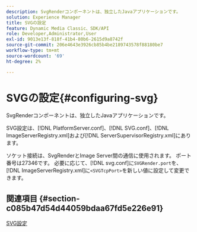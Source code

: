 ```yaml
---
description: SvgRenderコンポーネントは、独立したJavaアプリケーションです。
solution: Experience Manager
title: SVGの設定
feature: Dynamic Media Classic、SDK/API
role: Developer,Administrator,User
exl-id: 9013e13f-818f-41b4-80b6-2615d9a8742f
source-git-commit: 206e4643e3926cb85b4be2189743578f88180be7
workflow-type: tm+mt
source-wordcount: '69'
ht-degree: 2%

---
```


# SVGの設定{#configuring-svg}

SvgRenderコンポーネントは、独立したJavaアプリケーションです。

SVG設定は、[!DNL PlatformServer.conf]、[!DNL SVG.conf]、[!DNL ImageServerRegistry.xml]および[!DNL ServerSupervisorRegistry.xml]にあります。

ソケット接続は、SvgRenderとImage Server間の通信に使用されます。 ポート番号は27346です。 必要に応じて、[!DNL svg.conf]に`SVGRender.port`を、[!DNL ImageServerRegistry.xml]に`<SVGTcpPort>`を新しい値に設定して変更できます。

## 関連項目 {#section-c085b47d54d44059bdaa67fd5e226e91}

[SVG設定](../../../is-api/image-serving-api-ref/c-configuration-and-administration/c-server-settings/r-svg.md#reference-232104868b2d4af9a4ac9c87552c0bb5)
